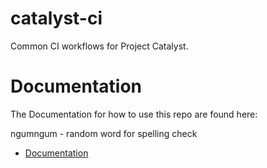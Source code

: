 # catalyst-ci

Common CI workflows for Project Catalyst.

# Documentation

The Documentation for how to use this repo are found here:

ngumngum - random word for spelling check

* [Documentation](https://input-output-hk.github.io/catalyst-ci/)
